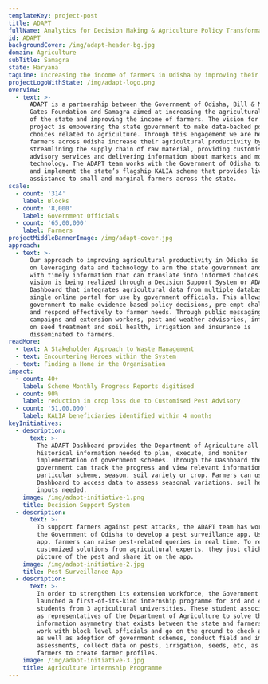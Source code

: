 ```yaml
---
templateKey: project-post
title: ADAPT
fullName: Analytics for Decision Making & Agriculture Policy Transformation
id: ADAPT
backgroundCover: /img/adapt-header-bg.jpg
domain: Agriculture
subTitle: Samagra
state: Haryana
tagLine: Increasing the income of farmers in Odisha by improving their productivity
projectLogoWithState: /img/adapt-logo.png
overview:
  - text: >-
      ADAPT is a partnership between the Government of Odisha, Bill & Melinda
      Gates Foundation and Samagra aimed at increasing the agricultural output
      of the state and improving the income of farmers. The vision for the
      project is empowering the state government to make data-backed policy
      choices related to agriculture. Through this engagement we are helping
      farmers across Odisha increase their agricultural productivity by
      streamlining the supply chain of raw material, providing customised pest
      advisory services and delivering information about markets and modern
      technology. The ADAPT team works with the Government of Odisha to design
      and implement the state’s flagship KALIA scheme that provides livelihood
      assistance to small and marginal farmers across the state.
scale:
  - count: '314'
    label: Blocks
  - count: '8,000'
    label: Government Officials
  - count: '65,00,000'
    label: Farmers
projectMiddleBannerImage: /img/adapt-cover.jpg
approach:
  - text: >-
      Our approach to improving agricultural productivity in Odisha is centred
      on leveraging data and technology to arm the state government and farmers
      with timely information that can translate into informed choices. This
      vision is being realized through a Decision Support System or ADAPT
      Dashboard that integrates agricultural data from multiple databases into a
      single online portal for use by government officials. This allows the
      government to make evidence-based policy decisions, pre-empt challenges
      and respond effectively to farmer needs. Through public messaging
      campaigns and extension workers, pest and weather advisories, information
      on seed treatment and soil health, irrigation and insurance is
      disseminated to farmers.
readMore:
  - text: A Stakeholder Approach to Waste Management
  - text: Encountering Heroes within the System
  - text: Finding a Home in the Organisation
impact:
  - count: 40+
    label: Scheme Monthly Progress Reports digitised
  - count: 90%
    label: reduction in crop loss due to Customised Pest Advisory
  - count: '51,00,000'
    label: KALIA beneficiaries identified within 4 months
keyInitiatives:
  - description:
      text: >-
        The ADAPT Dashboard provides the Department of Agriculture all
        historical information needed to plan, execute, and monitor
        implementation of government schemes. Through the Dashboard the
        government can track the progress and view relevant information on a
        particular scheme, season, soil variety or crop. Farmers can use the
        Dashboard to access data to assess seasonal variations, soil health, and
        inputs needed.
    image: /img/adapt-initiative-1.png
    title: Decision Support System
  - description:
      text: >-
        To support farmers against pest attacks, the ADAPT team has worked with
        the Government of Odisha to develop a pest surveillance app. Using this
        app, farmers can raise pest-related queries in real time. To receive
        customized solutions from agricultural experts, they just click a
        picture of the pest and share it on the app.
    image: /img/adapt-initiative-2.jpg
    title: Pest Surveillance App
  - description:
      text: >-
        In order to strengthen its extension workforce, the Government of Odisha
        launched a first-of-its-kind internship programme for 3rd and 4th year
        students from 3 agricultural universities. These student associates work
        as representatives of the Department of Agriculture to solve the
        information asymmetry that exists between the state and farmers. They
        work with block level officials and go on the ground to check awareness
        as well as adoption of government schemes, conduct field and impact
        assessments, collect data on pests, irrigation, seeds, etc, as well as
        farmers to create farmer profiles.
    image: /img/adapt-initiative-3.jpg
    title: Agriculture Internship Programme
---
```



